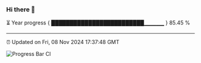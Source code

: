 ### Hi there 👋

⏳ Year progress { █████████████████████████▁▁▁▁▁ } 85.45 %

---

⏰ Updated on Fri, 08 Nov 2024 17:37:48 GMT

![Progress Bar CI](https://github.com/IshwaranRudhara/GIT-ACTION/workflows/Progress%20Bar%20CI/badge.svg)
